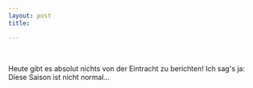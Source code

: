 ```yaml
---
layout: post
title:  

---
```


 

Heute gibt es absolut nichts von der Eintracht zu berichten! Ich sag's ja: Diese Saison ist nicht normal...
